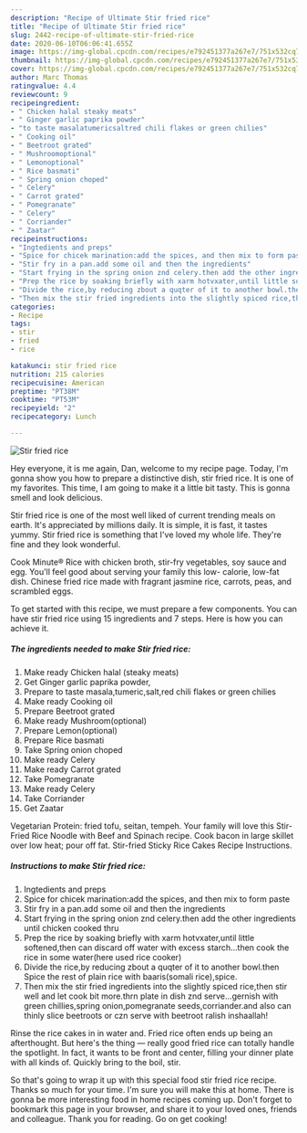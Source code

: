 ```yaml
---
description: "Recipe of Ultimate Stir fried rice"
title: "Recipe of Ultimate Stir fried rice"
slug: 2442-recipe-of-ultimate-stir-fried-rice
date: 2020-06-10T06:06:41.655Z
image: https://img-global.cpcdn.com/recipes/e792451377a267e7/751x532cq70/stir-fried-rice-recipe-main-photo.jpg
thumbnail: https://img-global.cpcdn.com/recipes/e792451377a267e7/751x532cq70/stir-fried-rice-recipe-main-photo.jpg
cover: https://img-global.cpcdn.com/recipes/e792451377a267e7/751x532cq70/stir-fried-rice-recipe-main-photo.jpg
author: Marc Thomas
ratingvalue: 4.4
reviewcount: 9
recipeingredient:
- " Chicken halal steaky meats"
- " Ginger garlic paprika powder"
- "to taste masalatumericsaltred chili flakes or green chilies"
- " Cooking oil"
- " Beetroot grated"
- " Mushroomoptional"
- " Lemonoptional"
- " Rice basmati"
- " Spring onion choped"
- " Celery"
- " Carrot grated"
- " Pomegranate"
- " Celery"
- " Corriander"
- " Zaatar"
recipeinstructions:
- "Ingtedients and preps"
- "Spice for chicek marination:add the spices, and then mix to form paste"
- "Stir fry in a pan.add some oil and then the ingredients"
- "Start frying in the spring onion znd celery.then add the other ingredients until chicken cooked thru"
- "Prep the rice by soaking briefly with xarm hotvxater,until little softened,then can discard off water with excess starch...then cook the rice in some water(here used rice cooker)"
- "Divide the rice,by reducing zbout a quqter of it to another bowl.then Spice the rest of plain rice with baaris(somali rice),spice."
- "Then mix the stir fried ingredients into the slightly spiced rice,then stir well and let cook bit more.thrn plate in dish znd serve...gernish with green chillies,spring onion,pomegranate seeds,corriander.and also can thinly slice beetroots or czn serve with beetroot ralish inshaallah!"
categories:
- Recipe
tags:
- stir
- fried
- rice

katakunci: stir fried rice 
nutrition: 215 calories
recipecuisine: American
preptime: "PT38M"
cooktime: "PT53M"
recipeyield: "2"
recipecategory: Lunch

---
```



![Stir fried rice](https://img-global.cpcdn.com/recipes/e792451377a267e7/751x532cq70/stir-fried-rice-recipe-main-photo.jpg)

Hey everyone, it is me again, Dan, welcome to my recipe page. Today, I'm gonna show you how to prepare a distinctive dish, stir fried rice. It is one of my favorites. This time, I am going to make it a little bit tasty. This is gonna smell and look delicious.

Stir fried rice is one of the most well liked of current trending meals on earth. It's appreciated by millions daily. It is simple, it is fast, it tastes yummy. Stir fried rice is something that I've loved my whole life. They're fine and they look wonderful.

Cook Minute® Rice with chicken broth, stir-fry vegetables, soy sauce and egg. You&#39;ll feel good about serving your family this low- calorie, low-fat dish. Chinese fried rice made with fragrant jasmine rice, carrots, peas, and scrambled eggs.


To get started with this recipe, we must prepare a few components. You can have stir fried rice using 15 ingredients and 7 steps. Here is how you can achieve it.

<!--inarticleads1-->

##### The ingredients needed to make Stir fried rice:

1. Make ready  Chicken halal (steaky meats)
1. Get  Ginger garlic paprika powder,
1. Prepare to taste masala,tumeric,salt,red chili flakes or green chilies
1. Make ready  Cooking oil
1. Prepare  Beetroot grated
1. Make ready  Mushroom(optional)
1. Prepare  Lemon(optional)
1. Prepare  Rice basmati
1. Take  Spring onion choped
1. Make ready  Celery
1. Make ready  Carrot grated
1. Take  Pomegranate
1. Make ready  Celery
1. Take  Corriander
1. Get  Zaatar


Vegetarian Protein: fried tofu, seitan, tempeh. Your family will love this Stir-Fried Rice Noodle with Beef and Spinach recipe. Cook bacon in large skillet over low heat; pour off fat. Stir-fried Sticky Rice Cakes Recipe Instructions. 

<!--inarticleads2-->

##### Instructions to make Stir fried rice:

1. Ingtedients and preps
1. Spice for chicek marination:add the spices, and then mix to form paste
1. Stir fry in a pan.add some oil and then the ingredients
1. Start frying in the spring onion znd celery.then add the other ingredients until chicken cooked thru
1. Prep the rice by soaking briefly with xarm hotvxater,until little softened,then can discard off water with excess starch...then cook the rice in some water(here used rice cooker)
1. Divide the rice,by reducing zbout a quqter of it to another bowl.then Spice the rest of plain rice with baaris(somali rice),spice.
1. Then mix the stir fried ingredients into the slightly spiced rice,then stir well and let cook bit more.thrn plate in dish znd serve...gernish with green chillies,spring onion,pomegranate seeds,corriander.and also can thinly slice beetroots or czn serve with beetroot ralish inshaallah!


Rinse the rice cakes in in water and. Fried rice often ends up being an afterthought. But here&#39;s the thing — really good fried rice can totally handle the spotlight. In fact, it wants to be front and center, filling your dinner plate with all kinds of. Quickly bring to the boil, stir. 

So that's going to wrap it up with this special food stir fried rice recipe. Thanks so much for your time. I'm sure you will make this at home. There is gonna be more interesting food in home recipes coming up. Don't forget to bookmark this page in your browser, and share it to your loved ones, friends and colleague. Thank you for reading. Go on get cooking!
